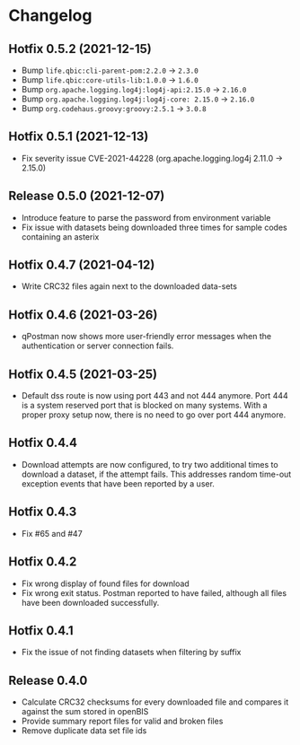 # Changelog

## Hotfix 0.5.2 (2021-12-15)

* Bump `life.qbic:cli-parent-pom:2.2.0` -> `2.3.0`
* Bump `life.qbic:core-utils-lib:1.0.0` -> `1.6.0`
* Bump `org.apache.logging.log4j:log4j-api:2.15.0` -> `2.16.0`
* Bump `org.apache.logging.log4j:log4j-core: 2.15.0` -> `2.16.0`
* Bump `org.codehaus.groovy:groovy:2.5.1` -> `3.0.8`

## Hotfix 0.5.1 (2021-12-13)

* Fix severity issue CVE-2021-44228 (org.apache.logging.log4j 2.11.0 -> 2.15.0)

## Release 0.5.0 (2021-12-07)

* Introduce feature to parse the password from environment variable
* Fix issue with datasets being downloaded three times for sample codes containing an asterix

## Hotfix 0.4.7 (2021-04-12)

* Write CRC32 files again next to the downloaded data-sets


## Hotfix 0.4.6 (2021-03-26)

* qPostman now shows more user-friendly error messages when the
  authentication or server connection fails.

## Hotfix 0.4.5 (2021-03-25)

* Default dss route is now using port 443 and not 444 anymore. Port 444
  is a system reserved port that is blocked on many systems. With a
  proper proxy setup now, there is no need to go over port 444 anymore.

## Hotfix 0.4.4

* Download attempts are now configured, to try two additional times to
  download a dataset, if the attempt fails. This addresses random
  time-out exception events that have been reported by a user.

## Hotfix 0.4.3

* Fix #65 and #47

## Hotfix 0.4.2

* Fix wrong display of found files for download
* Fix wrong exit status. Postman reported to have failed, although all
  files have been downloaded successfully.

## Hotfix 0.4.1

* Fix the issue of not finding datasets when filtering by suffix

## Release 0.4.0

* Calculate CRC32 checksums for every downloaded file and compares it against the sum stored in openBIS
* Provide summary report files for valid and broken files
* Remove duplicate data set file ids

